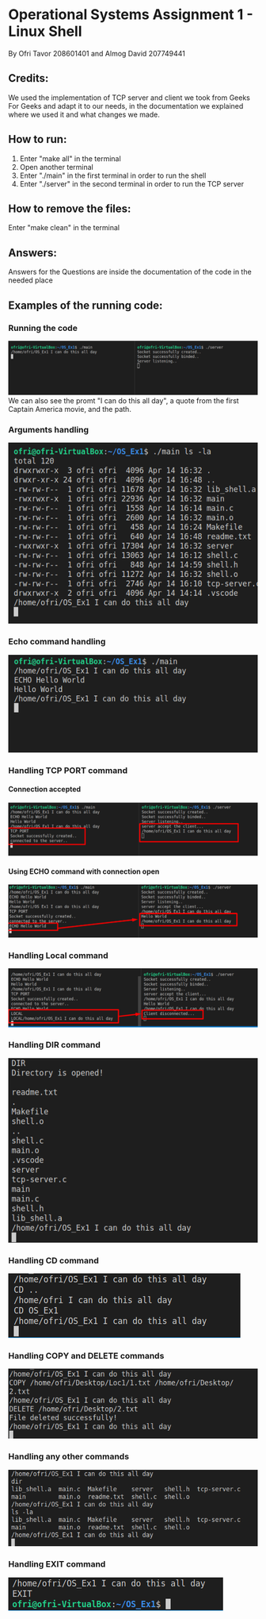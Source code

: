 # Operational Systems Assignment 1 - Linux Shell
By Ofri Tavor 208601401 and Almog David 207749441

## Credits:
We used the implementation of TCP server and client we took from Geeks For Geeks and adapt it
to our needs, in the documentation we explained where we used it and what changes we made.

## How to run:
1. Enter "make all" in the terminal
2. Open another terminal
3. Enter "./main" in the first terminal in order to run the shell
4. Enter "./server" in the second terminal in order to run the TCP server

## How to remove the files:
Enter "make clean" in the terminal

## Answers:
Answers for the Questions are inside the documentation of the code in the needed place

## Examples of the running code:
### Running the code
![RUNNING](Media/Running.png)
We can also see the promt "I can do this all day", a quote from the first Captain America movie, and the path.

### Arguments handling
![args](Media/ARGS.png)

### Echo command handling
![ECHO](Media/ECHO.png)

### Handling TCP PORT command
#### Connection accepted 
![tcp1](https://github.com/Unusual55/OS_Ex1/blob/main/Media/TCP%20connection%20accepted.png?raw=true)

#### Using ECHO command with connection open
![tcp2](https://github.com/Unusual55/OS_Ex1/blob/main/Media/TCP%20ECHO.png)

### Handling Local command
![local](https://github.com/Unusual55/OS_Ex1/blob/main/Media/LOCAL.png)

### Handling DIR command
![dir](Media/DIR.png)

### Handling CD command
![cd](Media/CD.png)

### Handling COPY  and DELETE commands
![copy](https://github.com/Unusual55/OS_Ex1/blob/main/Media/COPY%20AND%20DELETE.png)

### Handling any other commands
![other](https://github.com/Unusual55/OS_Ex1/blob/main/Media/EXEC%20COMMANDS.png)

### Handling EXIT command
![exit](Media/EXIT.png)
